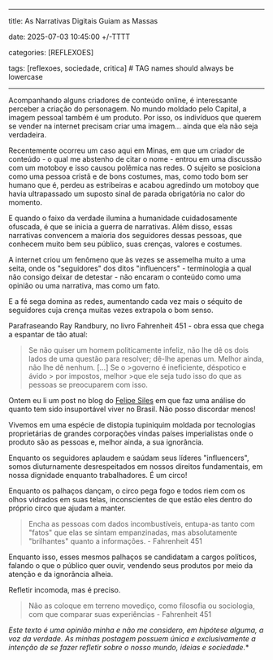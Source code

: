 
---

title: As Narrativas Digitais Guiam as Massas

date: 2025-07-03 10:45:00 +/-TTTT

categories: [REFLEXOES]

tags: [reflexoes, sociedade, critica] # TAG names should always be lowercase

---

 
Acompanhando alguns criadores de conteúdo online, é interessante perceber a criação do personagem. No mundo moldado pelo Capital, a imagem pessoal também é um produto. Por isso, os indivíduos que querem se vender na internet precisam criar uma imagem... ainda que ela não seja verdadeira.

  

Recentemente ocorreu um caso aqui em Minas, em que um criador de conteúdo - o qual me abstenho de citar o nome - entrou em uma discussão com um motoboy e isso causou polêmica nas redes. O sujeito se posiciona como uma pessoa cristã e de bons costumes, mas, como todo bom ser humano que é, perdeu as estribeiras e acabou agredindo um motoboy que havia ultrapassado um suposto sinal de parada obrigatória no calor do momento.

  

E quando o faixo da verdade ilumina a humanidade cuidadosamente ofuscada, é que se inicia a guerra de narrativas. Além disso, essas narrativas convencem a maioria dos seguidores dessas pessoas, que conhecem muito bem seu público, suas crenças, valores e costumes.

  

A internet criou um fenômeno que às vezes se assemelha muito a uma seita, onde os "seguidores" dos ditos "influencers" - terminologia a qual não consigo deixar de detestar - não encaram o conteúdo como uma opinião ou uma narrativa, mas como um fato.

  

E a fé sega domina as redes, aumentando cada vez mais o séquito de seguidores cuja crença muitas vezes extrapola o bom senso.

  

Parafraseando Ray Randbury, no livro Fahrenheit 451 - obra essa que chega a espantar de tão atual:

  

> Se não quiser um homem politicamente infeliz, não lhe dê os dois lados de uma questão para resolver; dê-lhe apenas um. Melhor ainda, não lhe dê nenhum. [...] Se o >governo é ineficiente, déspotico e ávido > por impostos, melhor >que ele seja tudo isso do que as pessoas se preocuparem com isso.

  

Ontem eu li um post no blog do [Felipe Siles](https://blog.ayom.media/felipe-siles/brasil-e-um-dos-paises-que-mais-passa-tempo-nas-telas-porque-a-vida-real-aqui-e) em que faz uma análise do quanto tem sido insuportável viver no Brasil. Não posso discordar menos!

  

Vivemos em uma espécie de distopia tupiniquim moldada por tecnologias proprietárias de grandes corporações vindas países imperialistas onde o produto são as pessoas e, melhor ainda, a sua ignorância.

  

Enquanto os seguidores aplaudem e saúdam seus líderes "influencers", somos diuturnamente desrespeitados em nossos direitos fundamentais, em nossa dignidade enquanto trabalhadores. É um circo!

  

Enquanto os palhaços dançam, o circo pega fogo e todos riem com os olhos vidrados em suas telas, inconscientes de que estão eles dentro do próprio circo que ajudam a manter.

  

> Encha as pessoas com dados incombustíveis, entupa-as tanto com "fatos" que elas se sintam empanzinadas, mas absolutamente "brilhantes" quanto a informações. - Fahrenheit 451

  

Enquanto isso, esses mesmos palhaços se candidatam a cargos políticos, falando o que o público quer ouvir, vendendo seus produtos por meio da atenção e da ignorância alheia.

  

Refletir incomoda, mas é preciso.

  

> Não as coloque em terreno movediço, como filosofia ou sociologia, com que comparar suas experiências -  Fahrenheit 451

  
  

*Este texto é uma opinião minha e não me considero, em hipótese alguma, a voz da verdade. As minhas postagem possuem única e exclusivamente a intenção de se fazer refletir sobre o nosso mundo, ideias e sociedade.**

